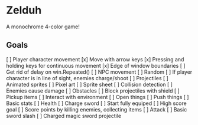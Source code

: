 # Zelduh

A monochrome 4-color game!

## Goals

[ ] Player character movement
  [x] Move with arrow keys
  [x] Pressing and holding keys for continuous movement
  [x] Edge of window boundaries
  [ ] Get rid of delay on win.Repeated()
[ ] NPC movement
  [ ] Random
  [ ] If player character is in line of sight, enemies charge/shoot
[ ] Projectiles
[ ] Animated sprites
  [ ] Pixel art
  [ ] Sprite sheet
[ ] Collision detection
  [ ] Enemies cause damage
  [ ] Obstacles
  [ ] Block projectiles with shield
  [ ] Pickup items
[ ] Interact with environment
  [ ] Open things
  [ ] Push things
[ ] Basic stats
  [ ] Health
  [ ] Charge sword
[ ] Start fully equiped
[ ] High score goal
  [ ] Score points by killing enemies, collecting items
[ ] Attack
  [ ] Basic sword slash
  [ ] Charged magic sword projectile
